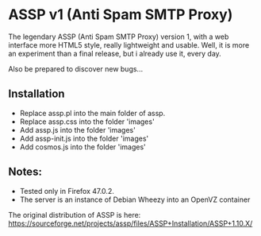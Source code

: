 ASSP v1 (Anti Spam SMTP Proxy)
==============================

The legendary ASSP (Anti Spam SMTP Proxy) version 1, with a web interface more HTML5 style, really lightweight and usable.
Well, it is more an experiment than a final release, but i already use it, every day.

Also be prepared to discover new bugs...

Installation
------------
- Replace assp.pl into the main folder of assp.
- Replace assp.css into the folder 'images'
- Add assp.js into the folder 'images'
- Add assp-init.js into the folder 'images'
- Add cosmos.js into the folder 'images'

Notes:
------
- Tested only in Firefox 47.0.2.
- The server is an instance of Debian Wheezy into an OpenVZ container

The original distribution of ASSP is here:
https://sourceforge.net/projects/assp/files/ASSP+Installation/ASSP+1.10.X/

